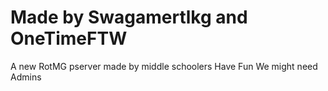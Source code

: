 # Made by Swagamertlkg and OneTimeFTW
A new RotMG pserver made by middle schoolers
Have Fun We might need Admins 
